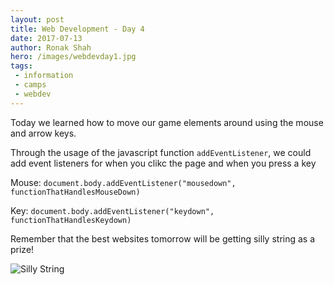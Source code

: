 ```yaml
---
layout: post
title: Web Development - Day 4
date: 2017-07-13
author: Ronak Shah
hero: /images/webdevday1.jpg
tags:
 - information
 - camps
 - webdev
---
```


Today we learned how to move our game elements around using the mouse and arrow keys.

Through the usage of the javascript function ``addEventListener``, we could add event listeners for when you clikc the page and when you press a key

Mouse: ```document.body.addEventListener("mousedown", functionThatHandlesMouseDown)```

Key: ```document.body.addEventListener("keydown", functionThatHandlesKeydown)```

Remember that the best websites tomorrow will be getting silly string as a prize!

![Silly String](http://img.hobbylobby.com/sys-master/root/ha0/h74/h00/9025057357854/235135-a_1[5].jpg)